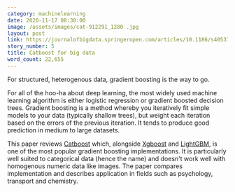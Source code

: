 ```yaml
---
category: machinelearning
date: 2020-11-17 08:30:00
image: /assets/images/cat-912291_1280 .jpg
layout: post
link: https://journalofbigdata.springeropen.com/articles/10.1186/s40537-020-00369-8
story_number: 5
title: Catboost for big data
word_count: 22,655
---
```


For structured, heterogenous data, gradient boosting is the way to go.

For all of the hoo-ha about deep learning, the most widely used machine learning algorithm is either logistic regression or gradient boosted decision trees. Gradient boosting is a method whereby you iteratively fit simple models to your data (typically shallow trees), but weight each iteration based on the errors of the previous iteration. It tends to produce good prediction in medium to large datasets.

This paper reviews [Catboost](https://catboost.ai/) which, alongside [Xgboost](https://xgboost.readthedocs.io/en/latest/) and [LightGBM](https://lightgbm.readthedocs.io/en/latest/), is one of the most popular gradient boosting implementations. It is particularly well suited to categorical data (hence the name) and doesn't work well with homogenous numeric data like images. The paper compares implementation and describes application in fields such as psychology, transport and chemistry.

